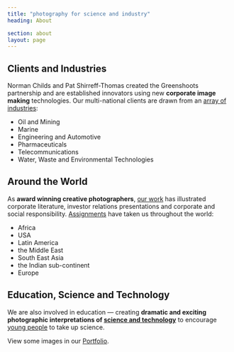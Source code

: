 ```yaml
---
title: "photography for science and industry"
heading: About

section: about
layout: page
---
```


<div class="row clearfix">
<div class="col-xs-12 col-sm-6 col-md-6">

<h2>Clients and Industries</h2>

<p>
Norman Childs and Pat Shirreff-Thomas created the Greenshoots partnership and are established innovators using new <strong>corporate image making</strong> technologies. Our multi-national clients are drawn from an <a href="../portfolio/industry/">array of industries</a>:
</p>

<ul class="small">
 <li>Oil and Mining</li>
 <li>Marine</li>
 <li>Engineering and Automotive</li>
 <li>Pharmaceuticals</li>
 <li>Telecommunications</li>
 <li>Water, Waste and Environmental Technologies</li>
</ul>

</div>
<div class="col-xs-12 col-sm-6 col-md-6">

<h2>Around the World</h2>
<p>
As <strong>award winning creative photographers</strong>, <a href="../portfolio/">our work</a> has illustrated corporate literature, investor relations presentations and corporate and social responsibility. <a href="../portfolio/natural-world/">Assignments</a> have taken us throughout the world:
</p>

<ul class="small">
    <li>Africa</li>
    <li>USA</li>
    <li>Latin America</li>
    <li>the Middle East</li>
    <li>South East Asia</li>
    <li>the Indian sub-continent</li>
    <li>Europe</li>
</ul>


</div>
</div>

<h2>Education, Science and Technology</h2>
<p>
We are also involved in education &mdash; creating <strong>dramatic and exciting photographic interpretations of <a href="../portfolio/science-technology/">science and technology</a></strong> to encourage <a href="../portfolio/people/">young people</a> to take up science.
</p>

<p>
View some images in our <a href="../portfolio/">Portfolio</a>.
</p>


